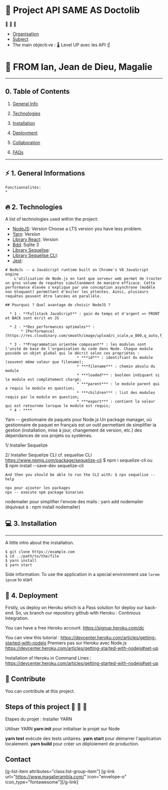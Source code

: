 # :rocket: Project API SAME AS Doctolib
:rocket: :rocket: :rocket:
* [Organisation](https://trello.com/b/L3jc1JEb/im-api)
* [Subject](https://simplonline.co/workspaces/group/1f5dc469-e4b7-4e5d-a617-c30249df8200)
* The main objecti:ve : 🌡️ Level UP avec les API ☝️
    

# :school: FROM Ian, Jean de Dieu, Magalie

*********************************************************

## 0. Table of Contents

1. [General Info](#general-info)

2. [Technologies](#technologies)

3. [Installation](#installation)

4. [Deployment](#deployment)
   
5. [Collaboration](#collaboration)

6. [FAQs](#faqs)


*********************************************************
## ⚡️ 1. General Informations
    Fonctionnalités:
    * 

## 🔥 2. Technologies
   A list of technologies used within the project:
   * [NodeJS](https://example.com): Version                Choose a LTS version you have less problem.
   * [Yarn](https://example.com): Version 
   * [Library React](https://example.com): Version 
   * [Bdd](https://example.com): Sqlite 3
   * [Library Sequelise](https://example.com): 
   * [Library Sequelise CLI](https://www.npmjs.com/package/sequelize-cli): 
   * [Jest](https://jestjs.io/fr/): 

    # NodeJs -- a JavaScript runtime built on Chrome's V8 JavaScript engine
        L'utilisation de Node.js en tant que serveur web permet de traiter un gros volume de requêtes simultanément de manière efficace. Cette performance élevée s'explique par une conception asynchrone (modèle non bloquant) permettant d'éviter les attentes. Ainsi, plusieurs requêtes peuvent être lancées en parallèle.

    ## Pourquoi ? Quel avantage de choisir NodeJS ?

      * 1 - **Fullstack JavaScript** : gain de temps et d'argent => FRONT et BACK sont écrit en JS
  
      * 2 - **Des performances optimales** : 
           * [Performance](https://res.cloudinary.com/smooth/image/upload/c_scale,w_800,q_auto,f_auto/v1504086120/ff8zien7jco4safoifpi)
           
      * 3 - **Programmation orientée composant** : les modules sont l'unité de base de l'organisation du code dans Node. Chaque module possède un objet global qui le décrit selon ces propriétés : 
                                    * ***id*** : identifiant du module (souvent même valeur que filename);
                                    * ***filename*** : chemin absolu du module
                                    * ***loaded*** : booléen indiquant si le module est complétement chargé;
                                    * ***parent*** : le module parent qui a requis le module en question;
                                    * ***children*** : list des modules requis par le module en question;
                                    * ***export*** : contient la valeur qui est retournée lorsque le module est requis;
      * 4 - ****

Yarn -- gestionnaire de paquets pour Node.js
Un package manager, où gestionnaire de paquet en français est un outil permettant de simplifier la gestion (installation, mise à jour, changement de version, etc.) des dépendances de vos projets ou systèmes.

1/ Installer Sequelize

2/ Installer Sequelize CLI
    cf. sequelise CLI https://www.npmjs.com/package/sequelize-cli 
    $ npm i sequelize-cli        ou       
    $ npm install --save-dev sequelize-cli

    And then you should be able to run the CLI with: $ npx sequelize --help

    npx pour ajouter les packages 
    npx -- execute npm package binaries

nodemailer pour simplifier l'envoie des mails : yarn add nodemailer (équivaut à : npm install nodemailer)



## 💻 3. Installation
***
A little intro about the installation.
```
$ git clone https://example.com
$ cd ../path/to/the/file
$ yarn install 
$ yarn start
```
Side information: To use the application in a special environment use ```lorem ipsum``` to start


## :punch: 4. Deployment
Firstly, us deploy on Heroku which is a Pass solution for deploy our back-end. So, us branch our repository github with Heroku : Continious Integration. 

You can have a free Heroku account. https://signup.heroku.com/dc 

You can view this tutorial :
https://devcenter.heroku.com/articles/getting-started-with-nodejs 
Premiers pas sur Heroku avec Node.js
https://devcenter.heroku.com/articles/getting-started-with-nodejs#set-up 

Installation of Heroku in Command Lines :
https://devcenter.heroku.com/articles/getting-started-with-nodejs#set-up 


## 🕺 Contribute

You can contribute at this project.


## Steps of this project :rocket: :rocket: :rocket:
Etapes du projet :
Installer YARN 

Utiliser YARN
**yarn init**    pour initialiser le projet sur Node

**yarn test**    exécute des tests unitaires.
**yarn start**   pour démarrer l'application localement.
**yarn build**   pour créer un déploiement de production.


## Contact
[g-list-item attributes="class:list-group-item"]
        [g-link url="https://www.magalierambla.com/" icon="envelope-o" icon_type="fontawesome"][/g-link]


